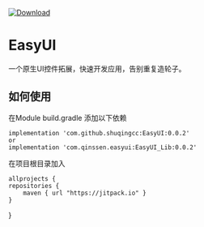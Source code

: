 [ ![Download](https://api.bintray.com/packages/shuqingcc/EasyUI/EasyUI/images/download.svg?version=0.0.2) ](https://bintray.com/shuqingcc/EasyUI/EasyUI/0.0.2/link)
# EasyUI
一个原生UI控件拓展，快速开发应用，告别重复造轮子。

如何使用
----
在Module build.gradle 添加以下依赖

    implementation 'com.github.shuqingcc:EasyUI:0.0.2'
    or
    implementation 'com.qinssen.easyui:EasyUI_Lib:0.0.2'
    
在项目根目录加入

    allprojects {
    repositories {
        maven { url "https://jitpack.io" }
    }
}


